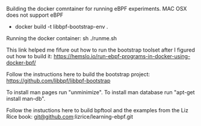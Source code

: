 Building the docker comntainer for running eBPF experiments. MAC OSX does not support eBPF

  - docker build -t libbpf-bootstrap-env . 

Running the docker container:
sh ./runme.sh

This link helped me fifure out how to run the bootstrap toolset after I figured out how to build it: https://hemslo.io/run-ebpf-programs-in-docker-using-docker-bpf/

Follow the instructions here to build the bootstrap project: https://github.com/libbpf/libbpf-bootstrap


To install man pages run "unminimize".
To install man database run "apt-get install man-db".



Follow the instuctions here to build bpftool and the examples from the Liz Rice book: git@github.com:lizrice/learning-ebpf.git
